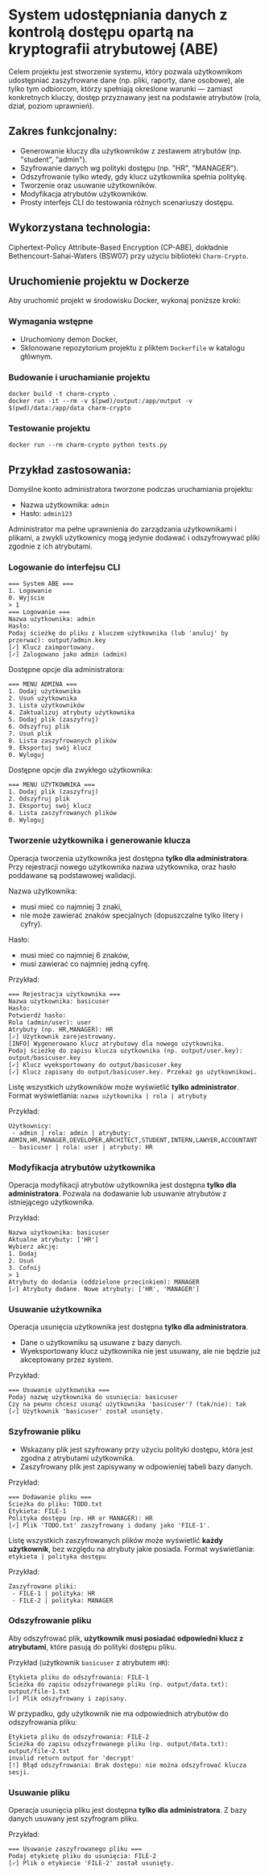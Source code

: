 # System udostępniania danych z kontrolą dostępu opartą na kryptografii atrybutowej (ABE)

Celem projektu jest stworzenie systemu, który pozwala użytkownikom udostępniać zaszyfrowane dane (np. pliki, raporty, dane osobowe), 
ale tylko tym odbiorcom, którzy spełniają określone warunki — zamiast konkretnych kluczy, dostęp przyznawany jest na podstawie atrybutów (rola, dział, poziom uprawnień). 

## Zakres funkcjonalny: 

- Generowanie kluczy dla użytkowników z zestawem atrybutów (np. "student", "admin"). 
- Szyfrowanie danych wg polityki dostępu (np. "HR", "MANAGER"). 
- Odszyfrowanie tylko wtedy, gdy klucz użytkownika spełnia politykę. 
- Tworzenie oraz usuwanie użytkowników.
- Modyfikacja atrybutów użytkowników.
- Prosty interfejs CLI do testowania różnych scenariuszy dostępu.

## Wykorzystana technologia: 
Ciphertext-Policy Attribute-Based Encryption (CP-ABE), dokładnie Bethencourt-Sahai-Waters (BSW07) przy użyciu biblioteki `Charm-Crypto`. 

## Uruchomienie projektu w Dockerze
Aby uruchomić projekt w środowisku Docker, wykonaj poniższe kroki:

### Wymagania wstępne
- Uruchomiony demon Docker,
- Sklonowane repozytorium projektu z pliktem `Dockerfile` w katalogu głównym.

### Budowanie i uruchamianie projektu

```
docker build -t charm-crypto .
docker run -it --rm -v $(pwd)/output:/app/output -v $(pwd)/data:/app/data charm-crypto
```

### Testowanie projektu

```
docker run --rm charm-crypto python tests.py
```

## Przykład zastosowania: 

Domyślne konto administratora tworzone podczas uruchamiania projektu: 

- Nazwa użytkownika: `admin`
- Hasło: `admin123`

Administrator ma pełne uprawnienia do zarządzania użytkownikami i plikami, a zwykli użytkownicy mogą jedynie dodawać i odszyfrowywać pliki zgodnie z ich atrybutami.

### Logowanie do interfejsu CLI

```
=== System ABE ===
1. Logowanie
0. Wyjście
> 1
=== Logowanie ===
Nazwa użytkownika: admin
Hasło: 
Podaj ścieżkę do pliku z kluczem użytkownika (lub 'anuluj' by przerwać): output/admin.key
[✓] Klucz zaimportowany.
[✓] Zalogowano jako admin (admin)
```

Dostępne opcje dla administratora:

```
=== MENU ADMINA ===
1. Dodaj użytkownika
2. Usuń użytkownika
3. Lista użytkowników
4. Zaktualizuj atrybuty użytkownika
5. Dodaj plik (zaszyfruj)
6. Odszyfruj plik
7. Usuń plik
8. Lista zaszyfrowanych plików
9. Eksportuj swój klucz
0. Wyloguj
```

Dostępne opcje dla zwykłego użytkownika:

```
=== MENU UŻYTKOWNIKA ===
1. Dodaj plik (zaszyfruj)
2. Odszyfruj plik
3. Eksportuj swój klucz
4. Lista zaszyfrowanych plików
0. Wyloguj
```

### Tworzenie użytkownika i generowanie klucza

Operacja tworzenia użytkownika jest dostępna **tylko dla administratora**.
Przy rejestracji nowego użytkownika nazwa użytkownika, oraz hasło poddawane są podstawowej walidacji.

Nazwa użytkownika:
- musi mieć co najmniej 3 znaki,
- nie może zawierać znaków specjalnych (dopuszczalne tylko litery i cyfry).

Hasło:
- musi mieć co najmniej 6 znaków,
- musi zawierać co najmniej jedną cyfrę.

Przykład:

```
=== Rejestracja użytkownika ===
Nazwa użytkownika: basicuser
Hasło: 
Potwierdź hasło: 
Rola (admin/user): user
Atrybuty (np. HR,MANAGER): HR
[✓] Użytkownik zarejestrowany.
[INFO] Wygenerowano klucz atrybutowy dla nowego użytkownika.
Podaj ścieżkę do zapisu klucza użytkownika (np. output/user.key): output/basicuser.key
[✓] Klucz wyeksportowany do output/basicuser.key
[✓] Klucz zapisany do output/basicuser.key. Przekaż go użytkownikowi.
```

Listę wszystkich użytkowników może wyświetlić **tylko administrator**. Format wyświetlania: `nazwa użytkownika | rola | atrybuty`

Przykład:

```
Użytkownicy:
 - admin | rola: admin | atrybuty: ADMIN,HR,MANAGER,DEVELOPER,ARCHITECT,STUDENT,INTERN,LAWYER,ACCOUNTANT
 - basicuser | rola: user | atrybuty: HR
```

### Modyfikacja atrybutów użytkownika

Operacja modyfikacji atrybutów użytkownika jest dostępna **tylko dla administratora**. Pozwala na dodawanie lub usuwanie atrybutów z istniejącego użytkownika.

Przykład:

```
Nazwa użytkownika: basicuser
Aktualne atrybuty: ['HR']
Wybierz akcję:
1. Dodaj
2. Usuń
3. Cofnij
> 1
Atrybuty do dodania (oddzielone przecinkiem): MANAGER
[✓] Atrybuty dodane. Nowe atrybuty: ['HR', 'MANAGER']
```

### Usuwanie użytkownika

Operacja usunięcia użytkownika jest dostępna **tylko dla administratora**.

- Dane o użytkowniku są usuwane z bazy danych. 
- Wyeksportowany klucz użytkownika nie jest usuwany, ale nie będzie już akceptowany przez system.

Przykład:

```
=== Usuwanie użytkownika ===
Podaj nazwę użytkownika do usunięcia: basicuser
Czy na pewno chcesz usunąć użytkownika 'basicuser'? (tak/nie): tak
[✓] Użytkownik 'basicuser' został usunięty.
```

### Szyfrowanie pliku

- Wskazany plik jest szyfrowany przy użyciu polityki dostępu, która jest zgodna z atrybutami użytkownika.
- Zaszyfrowany plik jest zapisywany w odpowieniej tabeli bazy danych.

Przykład:

```
=== Dodawanie pliku ===
Ścieżka do pliku: TODO.txt
Etykieta: FILE-1   
Polityka dostępu (np. HR or MANAGER): HR
[✓] Plik 'TODO.txt' zaszyfrowany i dodany jako 'FILE-1'.
```

Listę wszystkich zaszyfrowanych plików może wyświetlić **każdy użytkownik**, bez względu na atrybuty jakie posiada. Format wyświetlania: `etykieta | polityka dostępu`

Przykład:

```
Zaszyfrowane pliki:
 - FILE-1 | polityka: HR
 - FILE-2 | polityka: MANAGER
```

### Odszyfrowanie pliku

Aby odszyfrować plik, **użytkownik musi posiadać odpowiedni klucz z atrybutami**, które pasują do polityki dostępu pliku.

Przykład (użytkownik `basicuser` z atrybutem `HR`):

```
Etykieta pliku do odszyfrowania: FILE-1
Ścieżka do zapisu odszyfrowanego pliku (np. output/data.txt): output/file-1.txt        
[✓] Plik odszyfrowany i zapisany.
```

W przypadku, gdy użytkownik nie ma odpowiednich atrybutów do odszyfrowania pliku:

```
Etykieta pliku do odszyfrowania: FILE-2
Ścieżka do zapisu odszyfrowanego pliku (np. output/data.txt): output/file-2.txt
invalid return output for 'decrypt'
[!] Błąd odszyfrowania: Brak dostępu: nie można odszyfrować klucza sesji.
```

### Usuwanie pliku

Operacja usunięcia pliku jest dostępna **tylko dla administratora**. Z bazy danych usuwany jest szyfrogram pliku.

Przykład:

```
=== Usuwanie zaszyfrowanego pliku ===
Podaj etykietę pliku do usunięcia: FILE-2
[✓] Plik o etykiecie 'FILE-2' został usunięty.
```